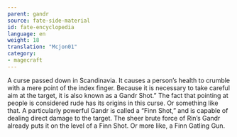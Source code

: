 ```yaml
---
parent: gandr
source: fate-side-material
id: fate-encyclopedia
language: en
weight: 18
translation: "Mcjon01"
category:
- magecraft
---
```


A curse passed down in Scandinavia.
It causes a person’s health to crumble with a mere point of the index finger.
Because it is necessary to take careful aim at the target, it is also known as a Gandr Shot.”
The fact that pointing at people is considered rude has its origins in this curse. Or something like that.
A particularly powerful Gandr is called a “Finn Shot,” and is capable of dealing direct damage to the target.
The sheer brute force of Rin’s Gandr already puts it on the level of a Finn Shot. Or more like, a Finn Gatling Gun.
